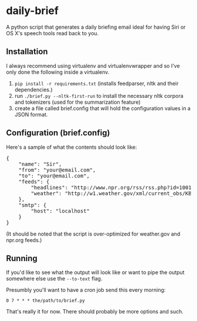 daily-brief
===========

A python script that generates a daily briefing email ideal for having Siri or OS X's 
speech tools read back to you.

Installation
------------

I always recommend using virtualenv and virtualenvwrapper and so I've only done the 
following inside a virtualenv.

1. `pip install -r requirements.txt` (installs feedparser, nltk and their dependencies.)
2. run `./brief.py --nltk-first-run` to install the necessary nltk corpora and tokenizers
(used for the summarization feature)
3. create a file called brief.config that will hold the configuration values in a 
JSON format.

Configuration (brief.config)
----------------------------

Here's a sample of what the contents should look like:

<pre>
{
	"name": "Sir",
	"from": "your@email.com",
	"to": "your@email.com",
	"feeds": {
		"headlines": "http://www.npr.org/rss/rss.php?id=1001",
		"weather": "http://w1.weather.gov/xml/current_obs/KBFI.rss"
	},
	"smtp": {
		"host": "localhost"		
	}
}
</pre>

(It should be noted that the script is over-optimized for weather.gov and npr.org feeds.)

Running
-------

If you'd like to see what the output will look like or want to pipe the output somewhere 
else use the `--to-text` flag.

Presumbly you'll want to have a cron job send this every morning:

`0 7 * * * the/path/to/brief.py`

That's really it for now. There should probably be more options and such.